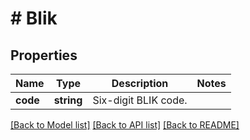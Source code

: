 # # Blik

## Properties

Name | Type | Description | Notes
------------ | ------------- | ------------- | -------------
**code** | **string** | Six-digit BLIK code. |

[[Back to Model list]](../../README.md#models) [[Back to API list]](../../README.md#endpoints) [[Back to README]](../../README.md)
